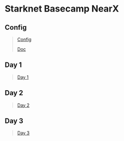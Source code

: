 # Starknet Basecamp NearX

## Config
>[Config](https://www.youtube.com/watch?v=UzRHehWDdow)
>
>[Doc](https://docs.google.com/document/d/17hMrdu_0tbsj86R7evSeb6WXEuQEKINby2w5B3Wl-3c/edit)

## Day 1
> [Day 1](https://www.youtube.com/watch?v=zMVXM-dpYzY)

## Day 2
> [Day 2](-)

## Day 3
> [Day 3](-)
